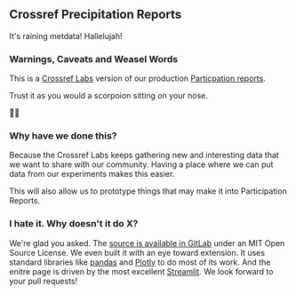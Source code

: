 ## Crossref Precipitation  Reports

It's raining metdata! Hallelujah!

### Warnings, Caveats and Weasel Words

This is a [Crossref Labs](https://www.crossref.org/labs/) version of our production [Particpation reports](https://www.crossref.org/members/prep/).

Trust it as you would a scorpoion sitting on your nose.

🤥🦂

### Why have we done this?

Because the Crossref Labs keeps gathering new and interesting data that we want to share with our community. Having a place where we can put data from our experiments makes this easier.

This will also allow us to prototype things that may make it into Participation Reports.

### I hate it. Why doesn't it do X?

We're glad you asked. The [source is available in GitLab]() under an MIT Open Source License. We even built it with an eye toward extension. It uses standard libraries like [pandas](https://pandas.pydata.org/) and [Plotly](https://plotly.com/) to do most of its work. And the enitre page is driven by the most excellent [Streamlit](https://streamlit.io/). We look forward to your pull requests!